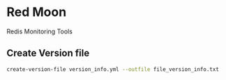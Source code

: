 # Red Moon

Redis Monitoring Tools




## Create Version file

```bash
create-version-file version_info.yml --outfile file_version_info.txt
```


